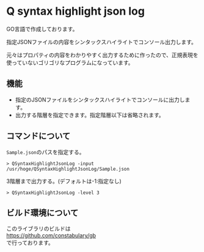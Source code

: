 # Q syntax highlight json log

GO言語で作成しております。

指定JSONファイルの内容をシンタックスハイライトでコンソール出力します。

元々はプロパティの内容をわかりやすく出力するために作ったので、正規表現を使っていないゴリゴリなプログラムになっています。

## 機能

- 指定のJSONファイルをシンタックスハイライトでコンソールに出力します。
- 出力する階層を指定できます。指定階層以下は省略されます。

## コマンドについて

`Sample.json`のパスを指定する。

```
> QSyntaxHighlightJsonLog -input /usr/hoge/QSyntaxHighlightJsonLog/Sample.json
```

3階層まで出力する。(デフォルトは-1:指定なし)

```
> QSyntaxHighlightJsonLog -level 3
```

## ビルド環境について

このライブラリのビルドは<br>
https://github.com/constabulary/gb<br>
で行っております。
